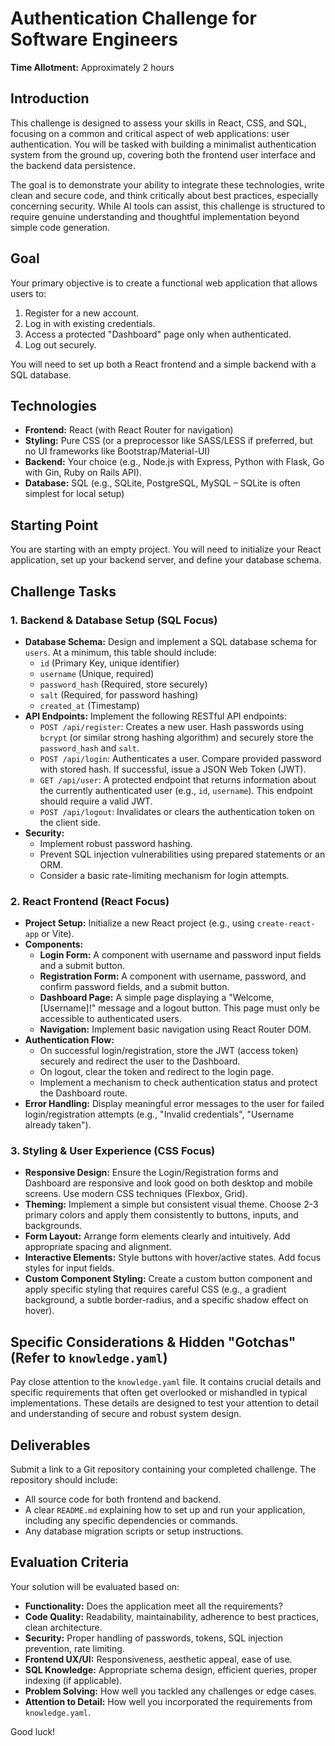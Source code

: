 # Authentication Challenge for Software Engineers

**Time Allotment:** Approximately 2 hours

## Introduction

This challenge is designed to assess your skills in React, CSS, and SQL, focusing on a common and critical aspect of web applications: user authentication. You will be tasked with building a minimalist authentication system from the ground up, covering both the frontend user interface and the backend data persistence.

The goal is to demonstrate your ability to integrate these technologies, write clean and secure code, and think critically about best practices, especially concerning security. While AI tools can assist, this challenge is structured to require genuine understanding and thoughtful implementation beyond simple code generation.

## Goal

Your primary objective is to create a functional web application that allows users to:
1.  Register for a new account.
2.  Log in with existing credentials.
3.  Access a protected "Dashboard" page only when authenticated.
4.  Log out securely.

You will need to set up both a React frontend and a simple backend with a SQL database.

## Technologies

*   **Frontend:** React (with React Router for navigation)
*   **Styling:** Pure CSS (or a preprocessor like SASS/LESS if preferred, but no UI frameworks like Bootstrap/Material-UI)
*   **Backend:** Your choice (e.g., Node.js with Express, Python with Flask, Go with Gin, Ruby on Rails API).
*   **Database:** SQL (e.g., SQLite, PostgreSQL, MySQL – SQLite is often simplest for local setup)

## Starting Point

You are starting with an empty project. You will need to initialize your React application, set up your backend server, and define your database schema.

## Challenge Tasks

### 1. Backend & Database Setup (SQL Focus)

*   **Database Schema:** Design and implement a SQL database schema for `users`. At a minimum, this table should include:
    *   `id` (Primary Key, unique identifier)
    *   `username` (Unique, required)
    *   `password_hash` (Required, store securely)
    *   `salt` (Required, for password hashing)
    *   `created_at` (Timestamp)
*   **API Endpoints:** Implement the following RESTful API endpoints:
    *   `POST /api/register`: Creates a new user. Hash passwords using `bcrypt` (or similar strong hashing algorithm) and securely store the `password_hash` and `salt`.
    *   `POST /api/login`: Authenticates a user. Compare provided password with stored hash. If successful, issue a JSON Web Token (JWT).
    *   `GET /api/user`: A protected endpoint that returns information about the currently authenticated user (e.g., `id`, `username`). This endpoint should require a valid JWT.
    *   `POST /api/logout`: Invalidates or clears the authentication token on the client side.
*   **Security:**
    *   Implement robust password hashing.
    *   Prevent SQL injection vulnerabilities using prepared statements or an ORM.
    *   Consider a basic rate-limiting mechanism for login attempts.

### 2. React Frontend (React Focus)

*   **Project Setup:** Initialize a new React project (e.g., using `create-react-app` or Vite).
*   **Components:**
    *   **Login Form:** A component with username and password input fields and a submit button.
    *   **Registration Form:** A component with username, password, and confirm password fields, and a submit button.
    *   **Dashboard Page:** A simple page displaying a "Welcome, [Username]!" message and a logout button. This page must only be accessible to authenticated users.
    *   **Navigation:** Implement basic navigation using React Router DOM.
*   **Authentication Flow:**
    *   On successful login/registration, store the JWT (access token) securely and redirect the user to the Dashboard.
    *   On logout, clear the token and redirect to the login page.
    *   Implement a mechanism to check authentication status and protect the Dashboard route.
*   **Error Handling:** Display meaningful error messages to the user for failed login/registration attempts (e.g., "Invalid credentials", "Username already taken").

### 3. Styling & User Experience (CSS Focus)

*   **Responsive Design:** Ensure the Login/Registration forms and Dashboard are responsive and look good on both desktop and mobile screens. Use modern CSS techniques (Flexbox, Grid).
*   **Theming:** Implement a simple but consistent visual theme. Choose 2-3 primary colors and apply them consistently to buttons, inputs, and backgrounds.
*   **Form Layout:** Arrange form elements clearly and intuitively. Add appropriate spacing and alignment.
*   **Interactive Elements:** Style buttons with hover/active states. Add focus styles for input fields.
*   **Custom Component Styling:** Create a custom button component and apply specific styling that requires careful CSS (e.g., a gradient background, a subtle border-radius, and a specific shadow effect on hover).

## Specific Considerations & Hidden "Gotchas" (Refer to `knowledge.yaml`)

Pay close attention to the `knowledge.yaml` file. It contains crucial details and specific requirements that often get overlooked or mishandled in typical implementations. These details are designed to test your attention to detail and understanding of secure and robust system design.

## Deliverables

Submit a link to a Git repository containing your completed challenge. The repository should include:
*   All source code for both frontend and backend.
*   A clear `README.md` explaining how to set up and run your application, including any specific dependencies or commands.
*   Any database migration scripts or setup instructions.

## Evaluation Criteria

Your solution will be evaluated based on:
*   **Functionality:** Does the application meet all the requirements?
*   **Code Quality:** Readability, maintainability, adherence to best practices, clean architecture.
*   **Security:** Proper handling of passwords, tokens, SQL injection prevention, rate limiting.
*   **Frontend UX/UI:** Responsiveness, aesthetic appeal, ease of use.
*   **SQL Knowledge:** Appropriate schema design, efficient queries, proper indexing (if applicable).
*   **Problem Solving:** How well you tackled any challenges or edge cases.
*   **Attention to Detail:** How well you incorporated the requirements from `knowledge.yaml`.

Good luck!